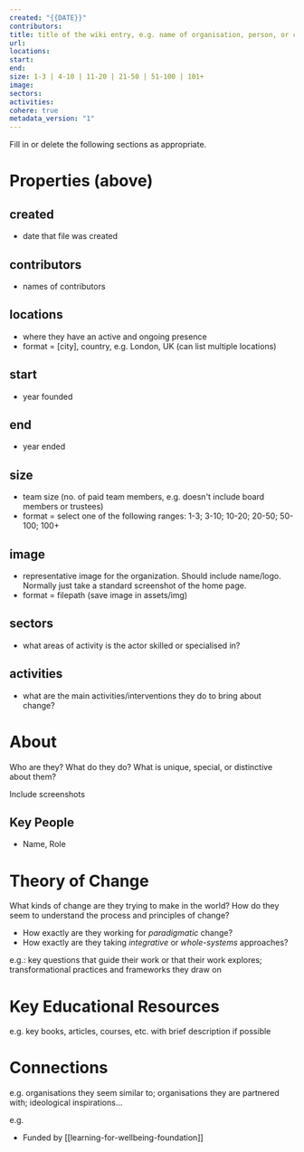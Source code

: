 ```yaml
---
created: "{{DATE}}"
contributors: 
title: title of the wiki entry, e.g. name of organisation, person, or concept
url: 
locations: 
start: 
end: 
size: 1-3 | 4-10 | 11-20 | 21-50 | 51-100 | 101+
image: 
sectors: 
activities: 
cohere: true
metadata_version: "1"
---
```


Fill in or delete the following sections as appropriate. 

# Properties (above)
## created 
- date that file was created
## contributors 
- names of contributors
## locations
- where they have an active and ongoing presence
- format = [city], country, e.g. London, UK (can list multiple locations)
## start 
- year founded 
## end
-  year ended 
## size
- team size (no. of paid team members, e.g. doesn't include board members or trustees)
- format = select one of the following ranges: 1-3; 3-10; 10-20; 20-50; 50-100; 100+
## image
- representative image for the organization. Should include name/logo. Normally just take a standard screenshot of the home page.
- format = filepath (save image in assets/img)
## sectors 
- what areas of activity is the actor skilled or specialised in?
## activities 
- what are the main activities/interventions they do to bring about change?

# About

Who are they? What do they do? What is unique, special, or distinctive about them?

Include screenshots

## Key People

- Name, Role

# Theory of Change

What kinds of change are they trying to make in the world? How do they seem to understand the process and principles of change?

- How exactly are they working for *paradigmatic* change?
- How exactly are they taking *integrative* or *whole-systems* approaches?

e.g.: key questions that guide their work or that their work explores; transformational practices and frameworks they draw on 

# Key Educational Resources

e.g. key books, articles, courses, etc. with brief description if possible

# Connections

e.g. organisations they seem similar to; organisations they are partnered with; ideological inspirations...

e.g. 
- Funded by [[learning-for-wellbeing-foundation]]



